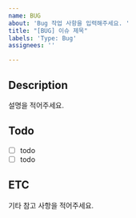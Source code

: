 ```yaml
---
name: BUG
about: 'Bug 작업 사항을 입력해주세요. '
title: "[BUG] 이슈 제목"
labels: 'Type: Bug'
assignees: ''

---
```


## Description

설명을 적어주세요. 

## Todo
- [ ] todo
- [ ] todo

## ETC

기타 참고 사항을 적어주세요.
